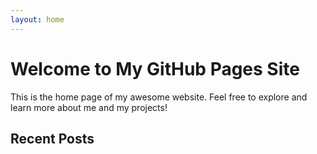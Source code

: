 ```yaml
---
layout: home
---
```


# Welcome to My GitHub Pages Site

This is the home page of my awesome website. Feel free to explore and learn more about me and my projects!

## Recent Posts
